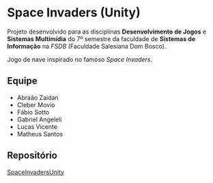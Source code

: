 # Space Invaders (Unity)

Projeto desenvolvido para as disciplinas **Desenvolvimento de Jogos** e **Sistemas Multimídia** do 7º semestre da faculdade de **Sistemas de Informação** na *FSDB* (Faculdade Salesiana Dom Bosco).

Jogo de nave inspirado no famoso *Space Invaders*.

## Equipe

* Abraão Zaidan
* Cleber Movio
* Fábio Sotto
* Gabriel Angeleli
* Lucas Vicente
* Matheus Santos

## Repositório
[SpaceInvadersUnity](https://github.com/crmmvio/SpaceInvadersUnity)